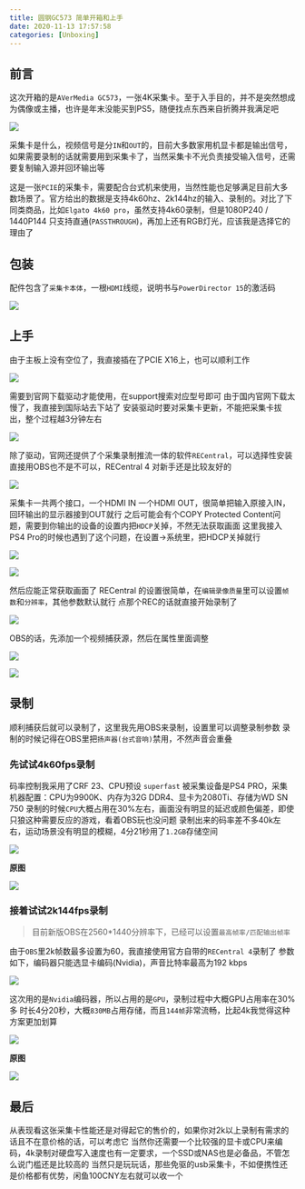 ```yaml
---
title: 圆钢GC573 简单开箱和上手
date: 2020-11-13 17:57:58
categories: [Unboxing]
---
```



## 前言
这次开箱的是`AVerMedia GC573`，一张4K采集卡。至于入手目的，并不是突然想成为偶像或主播，也许是年末没能买到PS5，随便找点东西来自折腾并我满足吧


![](https://img.xiami.net/images/common/uploadpic/35/16064819355461.jpg)

采集卡是什么，视频信号是分`IN`和`OUT`的，目前大多数家用机显卡都是输出信号，如果需要录制的话就需要用到采集卡了，当然采集卡不光负责接受输入信号，还需要复制输入源并回环输出等

这是一张`PCIE`的采集卡，需要配合台式机来使用，当然性能也足够满足目前大多数场景了。官方给出的数据是支持4k60hz、2k144hz的输入、录制的。对比了下同类商品，比如`Elgato 4k60 pro`，虽然支持4k60录制，但是1080P240 / 1440P144 只支持直通(`PASSTHROUGH`)，再加上还有RGB灯光，应该我是选择它的理由了


## 包装

配件包含了`采集卡本体`，一根`HDMI`线缆，说明书与`PowerDirector 15`的激活码

![](https://img.xiami.net/images/common/uploadpic/74/16064819747103.jpg)

## 上手

由于主板上没有空位了，我直接插在了PCIE X16上，也可以顺利工作

![](https://img.xiami.net/images/common/uploadpic/24/16064820244428.jpg)

需要到官网下载驱动才能使用，在support搜索对应型号即可
由于国内官网下载太慢了，我直接到国际站去下站了
安装驱动时要对采集卡更新，不能把采集卡拔出，整个过程越3分钟左右

![](https://ae01.alicdn.com/kf/U320de1fc731a406d8dfbbbb30874f35bV.jpg)

除了驱动，官网还提供了个采集录制推流一体的软件`RECentral`，可以选择性安装
直接用OBS也不是不可以，RECentral 4 对新手还是比较友好的

![](https://ae01.alicdn.com/kf/U152f17a251bf486ab85207b875b090c2O.jpg)

采集卡一共两个接口，一个HDMI IN 一个HDMI OUT，很简单把输入原接入IN，回环输出的显示器接到OUT就行
之后可能会有个COPY Protected Content问题，需要到你输出的设备的设置内把`HDCP`关掉，不然无法获取画面
这里我接入PS4 Pro的时候也遇到了这个问题，在设置->系统里，把HDCP关掉就行

![](https://ae01.alicdn.com/kf/Ud0183d2c31094fe3b421c2fbe5b74081b.jpg)

![](https://ae01.alicdn.com/kf/U5927cbdca3ba4d4f82f336efe2ded82dc.jpg)

然后应能正常获取画面了
RECentral 的设置很简单，在`编辑录像质量`里可以设置`帧数`和`分辨率`，其他参数默认就行
点那个REC的话就直接开始录制了

![](https://ae01.alicdn.com/kf/U9dba3f4c001246b7aefdf6c3bfe1f4bb7.jpg)

OBS的话，先添加一个视频捕获源，然后在属性里面调整

![](https://ae01.alicdn.com/kf/Udb0341882d954be5af25f97800837f26I.jpg)

![](https://ae01.alicdn.com/kf/U769b9e80ca0c4b669265212cf1936776n.jpg)


## 录制

顺利捕获后就可以录制了，这里我先用OBS来录制，设置里可以调整录制参数
录制的时候记得在OBS里把`扬声器(台式音响)`禁用，不然声音会重叠

### 先试试4k60fps录制
码率控制我采用了CRF 23、CPU预设 `superfast`
被采集设备是PS4 PRO，采集机器配置：CPU为9900K、内存为32G DDR4、显卡为2080Ti、存储为WD SN 750
录制的时候`CPU`大概占用在30%左右，画面没有明显的延迟或颜色偏差，即使只狼这种需要反应的游戏，看着OBS玩也没问题
录制出来的码率差不多40k左右，运动场景没有明显的模糊，4分21秒用了`1.2GB`存储空间

![](https://ae01.alicdn.com/kf/U1ece61fbe3fb4cfab6b7e66f3063d39cI.jpg)

**原图**

![](https://ae01.alicdn.com/kf/U6e2376f0ac964eaa8ca7934a5bd0aacbc.jpg)


### 接着试试2k144fps录制

>目前新版OBS在2560*1440分辨率下，已经可以设置`最高帧率/匹配输出帧率`

由于`OBS`里2k帧数最多设置为60，我直接使用官方自带的`RECentral 4`录制了
参数如下，编码器只能选显卡编码(Nvidia)，声音比特率最高为192 kbps

![](https://ae01.alicdn.com/kf/U4fa52977ecee4320b0d080828e3a23bcj.jpg)

这次用的是`Nvidia`编码器，所以占用的是`GPU`，录制过程中大概GPU占用率在30%多
时长4分20秒，大概`830MB`占用存储，而且`144帧`非常流畅，比起4k我觉得这种方案更加划算

![](https://ae01.alicdn.com/kf/U220dcbe2485240eaa587fe302fa864df3.jpg)

**原图**

![](https://ae01.alicdn.com/kf/U479d715b27cc4ddca97778099c21f31bZ.jpg)

## 最后

从表现看这张采集卡性能还是对得起它的售价的，如果你对2k以上录制有需求的话且不在意价格的话，可以考虑它
当然你还需要一个比较强的显卡或CPU来编码，4k录制对硬盘写入速度也有一定要求，一个SSD或NAS也是必备品，不管怎么说门槛还是比较高的
当然只是玩玩话，那些免驱的usb采集卡，不如便携性还是价格都有优势，闲鱼100CNY左右就可以收一个